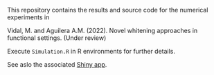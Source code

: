 This repository contains the results and source code for the numerical experiments in

Vidal, M. and Aguilera A.M. (2022). Novel whitening approaches in functional settings. (Under review)

Execute `Simulation.R` in R environments for further details.

See aslo the associated [Shiny app](https://mvidal.shinyapps.io/whitening/).
